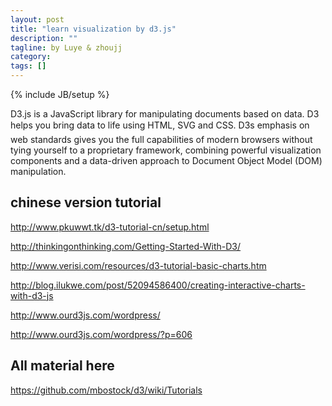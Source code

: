 ```yaml
---
layout: post
title: "learn visualization by d3.js"
description: ""
tagline: by Luye & zhoujj
category: 
tags: []
---
```

{% include JB/setup %}

D3.js is a JavaScript library for manipulating documents based on data. D3 helps you bring data to life using HTML, SVG and CSS. D3s emphasis on web standards gives you the full capabilities of modern browsers without tying yourself to a proprietary framework, combining powerful visualization components and a data-driven approach to Document Object Model (DOM) manipulation.

<!--more-->

## chinese version tutorial

http://www.pkuwwt.tk/d3-tutorial-cn/setup.html

http://thinkingonthinking.com/Getting-Started-With-D3/

http://www.verisi.com/resources/d3-tutorial-basic-charts.htm

http://blog.ilukwe.com/post/52094586400/creating-interactive-charts-with-d3-js

http://www.ourd3js.com/wordpress/

http://www.ourd3js.com/wordpress/?p=606


## All material here

https://github.com/mbostock/d3/wiki/Tutorials
